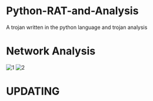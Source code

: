 # Python-RAT-and-Analysis
A trojan written in the python language and trojan analysis

# Network Analysis
![1](https://user-images.githubusercontent.com/32979760/109866212-1083f280-7c76-11eb-91d0-2381e1b4737c.jpg)
![2](https://user-images.githubusercontent.com/32979760/109866215-111c8900-7c76-11eb-8616-1dfed5fc6fbc.PNG)


# UPDATING
